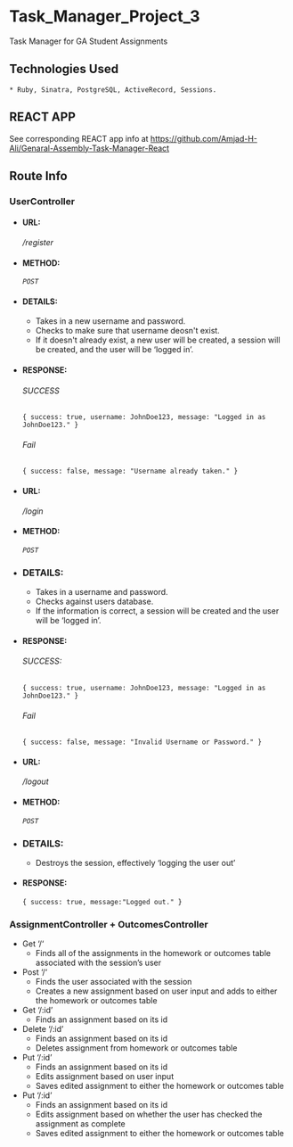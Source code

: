 # Task_Manager_Project_3
Task Manager for GA Student Assignments

## Technologies Used
	
	* Ruby, Sinatra, PostgreSQL, ActiveRecord, Sessions.

## REACT APP

See corresponding REACT app info at https://github.com/Amjad-H-Ali/Genaral-Assembly-Task-Manager-React

## Route Info


### UserController

* #### URL:

	 _/register_

* #### METHOD: 
	
	_`POST`_

* #### DETAILS:	

    - Takes in a new username and password.
    - Checks to make sure that username deosn't exist.
    - If it doesn't already exist, a new user will be created, a session will be created, and the user will be ‘logged in’.

* #### RESPONSE:

	###### SUCCESS

	`{
		success: true,
		username: JohnDoe123,
		message: "Logged in as JohnDoe123."
	}`

	###### Fail

	`{
		success: false,
		message: "Username already taken."
	}`


* #### URL:

	 _/login_

* #### METHOD: 
	
	_`POST`_	

* ### DETAILS:	 	

    - Takes in a username and password.
    - Checks against users database.
    - If the information is correct, a session will be created and the user will be ‘logged in’.

* #### RESPONSE:

	###### SUCCESS:

	`{
		success: true,
		username: JohnDoe123,
		message: "Logged in as JohnDoe123."
	}`

	###### Fail

	`{
		success: false,
		message: "Invalid Username or Password."
	}`

* #### URL:

	 _/logout_

* #### METHOD:
	
	_`POST`_

* ### DETAILS:

	- Destroys the session, effectively ‘logging the user out’	

* #### RESPONSE:
	
	`{
		success: true,
		message:"Logged out."
	}`
    

### AssignmentController + OutcomesController

- Get ‘/‘
    - Finds all of the assignments in the homework or outcomes table associated with the session’s user
- Post ‘/‘
    - Finds the user associated with the session
    - Creates a new assignment based on user input and adds to either the homework or outcomes table
- Get ‘/:id’
    - Finds an assignment based on its id
- Delete ‘/:id’
    - Finds an assignment based on its id
    - Deletes assignment from homework or outcomes table
- Put ‘/:id’
    - Finds an assignment based on its id
    - Edits assignment based on user input
    - Saves edited assignment to either the homework or outcomes table
- Put ‘/:id’
    - Finds an assignment based on its id
    - Edits assignment based on whether the user has checked the assignment as complete 
    - Saves edited assignment to either the homework or outcomes table